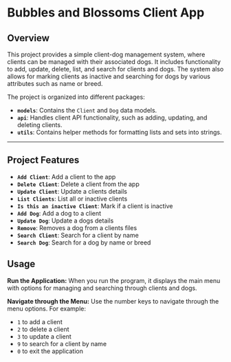 # Bubbles and Blossoms Client App

## Overview

This project provides a simple client-dog management system, where clients can be managed with their associated dogs. It includes functionality to add, update, delete, list, and search for clients and dogs. 
The system also allows for marking clients as inactive and searching for dogs by various attributes such as name or breed.

The project is organized into different packages:

- **`models`**: Contains the `Client` and `Dog` data models.
- **`api`**: Handles client API functionality, such as adding, updating, and deleting clients.
- **`utils`**: Contains helper methods for formatting lists and sets into strings.

---
## Project Features
- **`Add Client`**: Add a client to the app                       
- **`Delete Client`**: Delete a client from the app
- **`Update Client`**: Update a clients details
- **`List Clients`**: List all or inactive clients
- **`Is this an inactive Client`**: Mark if a client is inactive
- **`Add Dog`**: Add a dog to a client
- **`Update Dog`**: Update a dogs details
- **`Remove`**: Removes a dog from a clients files
- **`Search Client`**: Search for a client by name
-  **`Search Dog`**: Search for a dog by name or breed

## Usage
**Run the Application:**
When you run the program, it displays the main menu with options for managing and searching through clients and dogs.

**Navigate through the Menu:**
Use the number keys to navigate through the menu options. For example:

- `1` to add a client
- `2` to delete a client
- `3` to update a client
- `9` to search for a client by name
- `0` to exit the application
